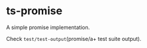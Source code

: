 # ts-promise

A simple promise implementation.

Check `test/test-output`(promise/a+ test suite output). 
